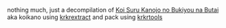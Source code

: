 nothing much, just a decompilation of [Koi Suru Kanojo no Bukiyou na Butai](https://vndb.org/v15393) aka koikano
using [krkrextract](https://github.com/xmoezzz/KrkrExtract/releases/tag/4.0.1.5)
and pack using [krkrtools](https://github.com/arcusmaximus/KirikiriTools)
